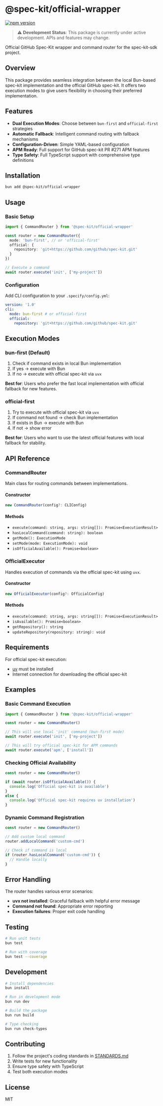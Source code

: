 # @spec-kit/official-wrapper

[![npm version](https://badge.fury.io/js/@spec-kit%2Fofficial-wrapper.svg)](https://www.npmjs.com/package/@spec-kit/official-wrapper)

> ⚠️ **Development Status**: This package is currently under active development. APIs and features may change.

Official GitHub Spec-Kit wrapper and command router for the spec-kit-sdk project.

## Overview

This package provides seamless integration between the local Bun-based spec-kit implementation and the official GitHub spec-kit. It offers two execution modes to give users flexibility in choosing their preferred implementation.

## Features

- **Dual Execution Modes**: Choose between `bun-first` and `official-first` strategies
- **Automatic Fallback**: Intelligent command routing with fallback mechanisms
- **Configuration-Driven**: Simple YAML-based configuration
- **APM Ready**: Full support for GitHub spec-kit PR #271 APM features
- **Type Safety**: Full TypeScript support with comprehensive type definitions

## Installation

```bash
bun add @spec-kit/official-wrapper
```

## Usage

### Basic Setup

```typescript
import { CommandRouter } from '@spec-kit/official-wrapper'

const router = new CommandRouter({
  mode: 'bun-first', // or 'official-first'
  official: {
    repository: 'git+https://github.com/github/spec-kit.git'
  }
})

// Execute a command
await router.execute('init', ['my-project'])
```

### Configuration

Add CLI configuration to your `.specify/config.yml`:

```yaml
version: '1.0'
cli:
  mode: bun-first # or official-first
  official:
    repository: 'git+https://github.com/github/spec-kit.git'
```

## Execution Modes

### bun-first (Default)

1. Check if command exists in local Bun implementation
2. If yes → execute with Bun
3. If no → execute with official spec-kit via `uvx`

**Best for**: Users who prefer the fast local implementation with official fallback for new features.

### official-first

1. Try to execute with official spec-kit via `uvx`
2. If command not found → check Bun implementation
3. If exists in Bun → execute with Bun
4. If not → show error

**Best for**: Users who want to use the latest official features with local fallback for stability.

## API Reference

### CommandRouter

Main class for routing commands between implementations.

#### Constructor

```typescript
new CommandRouter(config?: CLIConfig)
```

#### Methods

- `execute(command: string, args: string[]): Promise<ExecutionResult>`
- `hasLocalCommand(command: string): boolean`
- `getMode(): ExecutionMode`
- `setMode(mode: ExecutionMode): void`
- `isOfficialAvailable(): Promise<boolean>`

### OfficialExecutor

Handles execution of commands via the official spec-kit using `uvx`.

#### Constructor

```typescript
new OfficialExecutor(config?: OfficialConfig)
```

#### Methods

- `execute(command: string, args: string[]): Promise<ExecutionResult>`
- `isAvailable(): Promise<boolean>`
- `getRepository(): string`
- `updateRepository(repository: string): void`

## Requirements

For official spec-kit execution:

- [uv](https://docs.astral.sh/uv/getting-started/installation/) must be installed
- Internet connection for downloading the official spec-kit

## Examples

### Basic Command Execution

```typescript
import { CommandRouter } from '@spec-kit/official-wrapper'

const router = new CommandRouter()

// This will use local 'init' command (bun-first mode)
await router.execute('init', ['my-project'])

// This will try official spec-kit for APM commands
await router.execute('apm', ['install'])
```

### Checking Official Availability

```typescript
const router = new CommandRouter()

if (await router.isOfficialAvailable()) {
  console.log('Official spec-kit is available')
}
else {
  console.log('Official spec-kit requires uv installation')
}
```

### Dynamic Command Registration

```typescript
const router = new CommandRouter()

// Add custom local command
router.addLocalCommand('custom-cmd')

// Check if command is local
if (router.hasLocalCommand('custom-cmd')) {
  // Handle locally
}
```

## Error Handling

The router handles various error scenarios:

- **uvx not installed**: Graceful fallback with helpful error message
- **Command not found**: Appropriate error reporting
- **Execution failures**: Proper exit code handling

## Testing

```bash
# Run unit tests
bun test

# Run with coverage
bun test --coverage
```

## Development

```bash
# Install dependencies
bun install

# Run in development mode
bun run dev

# Build the package
bun run build

# Type checking
bun run check-types
```

## Contributing

1. Follow the project's coding standards in [STANDARDS.md](../../STANDARDS.md)
2. Write tests for new functionality
3. Ensure type safety with TypeScript
4. Test both execution modes

## License

MIT
